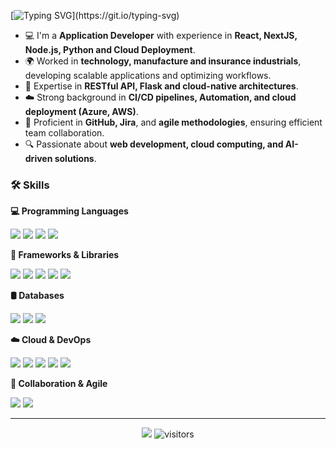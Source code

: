 <!-- Opening -->
[![Typing SVG](https://readme-typing-svg.herokuapp.com?color=%23784795&center=true&vCenter=true&width=600&font=Courier+New&weight=700&size=25&lines=Hi+there+🙋🏻‍♀️,+It's+Kako;+Welcome+to+My+Github+Profile!;Developer+and+Tech+Enthusiast;Always+learning+new+things!)](https://git.io/typing-svg)


<!-- Intro -->
- 💻 I'm a **Application Developer** with experience in **React, NextJS, Node.js, Python and Cloud Deployment**.
- 🌍 Worked in **technology, manufacture and insurance industrials**, developing scalable applications and optimizing workflows.
- 🚀 Expertise in **RESTful API, Flask and cloud-native architectures**.
- ☁️ Strong background in **CI/CD pipelines, Automation, and cloud deployment (Azure, AWS)**.
- 🤝 Proficient in **GitHub, Jira**, and **agile methodologies**, ensuring efficient team collaboration.
- 🔍 Passionate about **web development, cloud computing, and AI-driven solutions**.


<!-- Skills -->
### 🛠 Skills

**💻 Programming Languages**
<p>
    <img src="https://img.shields.io/badge/JavaScript-F7DF1E?style=flat&logo=javascript&logoColor=black" />
    <img src="https://img.shields.io/badge/TypeScript-3178C6?style=flat&logo=typescript&logoColor=white" />
    <img src="https://img.shields.io/badge/Python-3776AB?style=flat&logo=python&logoColor=white" />
    <img src="https://img.shields.io/badge/SQL-4479A1?style=flat&logo=postgresql&logoColor=white" />
</p>

**🧰 Frameworks & Libraries**
<p>
    <img src="https://img.shields.io/badge/React-61DAFB?style=flat&logo=react&logoColor=black" />
    <img src="https://img.shields.io/badge/Next.js-000000?style=flat&logo=next.js&logoColor=white" />
    <img src="https://img.shields.io/badge/Node.js-339933?style=flat&logo=node.js&logoColor=white" />
    <img src="https://img.shields.io/badge/Express.js-000000?style=flat&logo=express&logoColor=white" />
    <img src="https://img.shields.io/badge/Tailwind_CSS-06B6D4?style=flat&logo=tailwindcss&logoColor=white" />
</p>

**🛢 Databases**
<p>
    <img src="https://img.shields.io/badge/MySQL-4479A1?style=flat&logo=mysql&logoColor=white" />
    <img src="https://img.shields.io/badge/PostgreSQL-336791?style=flat&logo=postgresql&logoColor=white" />
    <img src="https://img.shields.io/badge/MongoDB-47A248?style=flat&logo=mongodb&logoColor=white" />
</p>

**☁️ Cloud & DevOps**
<p>
    <img src="https://img.shields.io/badge/AWS-232F3E?style=flat&logo=amazon-aws&logoColor=white" />
    <img src="https://img.shields.io/badge/Azure-0089D6?style=flat&logo=microsoft-azure&logoColor=white" />
    <img src="https://img.shields.io/badge/Docker-2496ED?style=flat&logo=docker&logoColor=white" />
    <img src="https://img.shields.io/badge/Kubernetes-326CE5?style=flat&logo=kubernetes&logoColor=white" />
    <img src="https://img.shields.io/badge/GitHub_Actions-2088FF?style=flat&logo=github-actions&logoColor=white" />
</p>

**🤝 Collaboration & Agile**
<p>
    <img src="https://img.shields.io/badge/GitHub-181717?style=flat&logo=github&logoColor=white" />
    <img src="https://img.shields.io/badge/Jira-0052CC?style=flat&logo=jira&logoColor=white" />
</p>


---

<!--   footer -->
<p align="center">
    <a href="https://github.com/kakosd/kakosd"><img src="https://img.shields.io/badge/status-updating-brightgreen.svg"></a>
    <img src="https://visitor-badge.laobi.icu/badge?page_id=kakosd.kakosd" alt="visitors"/>   
</p>
